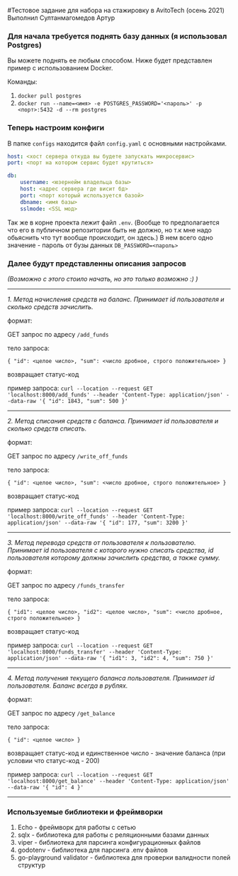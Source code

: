 #Тестовое задание для набора на стажировку в AvitoTech (осень 2021)
Выполнил Султанмагомедов Артур

### Для начала требуется поднять базу данных (я использовал Postgres)

Вы можете поднять ее любым способом. Ниже будет представлен пример с использованием Docker.

Команды:

1. `docker pull postgres`
2. `docker run --name=<имя> -e POSTGRES_PASSWORD='<пароль>' -p <порт>:5432 -d --rm postgres`

### Теперь настроим конфиги

В папке `configs` находится файл `config.yaml` с основными настройками.

```yaml
host: <хост сервера откуда вы будете запускать микросервис>
port: <порт на котором сервис будет крутиться>

db:
    username: <юзернейм владельца базы>
    host: <адрес сервера где висит бд>
    port: <порт который используется базой>
    dbname: <имя базы>
    sslmode: <SSL мод>
```

Так же в корне проекта лежит файл `.env`. (Вообще то предполагается что его в публичном репозитории быть не должно,
но т.к мне надо обьяснить что тут вообще происходит, он здесь.)
В нем всего одно значение - пароль от бузы данных `DB_PASSWORD=<пароль>`

### Далее будут представленны описания запросов
*(Возможно с этого стоило начать, но это только возможно :) )*

---

*1. Метод начисления средств на баланс. Принимает id пользователя и сколько средств зачислить.*

формат:

GET запрос по адресу `/add_funds`

тело запроса:

```
{ "id": <целое число>, "sum": <число дробное, строго положительное> }
```

возвращает статус-код

пример запроса:
`curl --location --request GET 'localhost:8000/add_funds'
--header 'Content-Type: application/json'
--data-raw '{
"id": 1843,
"sum": 500
}'`

---

*2. Метод списания средств с баланса. Принимает id пользователя и сколько средств списать.*

формат:

GET запрос по адресу `/write_off_funds`

тело запроса:

```
{ "id": <целое число>, "sum": <число дробное, строго положительное> }
```

возвращает статус-код

пример запроса:
`curl --location --request GET 'localhost:8000/write_off_funds'
--header 'Content-Type: application/json'
--data-raw '{
"id": 177,
"sum": 3200
}'`

---

*3. Метод перевода средств от пользователя к пользователю. Принимает id пользователя с которого нужно списать средства, id пользователя которому должны зачислить средства, а также сумму.*

формат:

GET запрос по адресу `/funds_transfer`

тело запроса:

```
{ "id1": <целое число>, "id2": <целое число>, "sum": <число дробное, строго положительное> }
```

возвращает статус-код

пример запроса:
`curl --location --request GET 'localhost:8000/funds_transfer'
--header 'Content-Type: application/json'
--data-raw '{
"id1": 3,
"id2": 4,
"sum": 750
}'`

---

*4. Метод получения текущего баланса пользователя. Принимает id пользователя. Баланс всегда в рублях.*

формат:

GET запрос по адресу `/get_balance`

тело запроса:

```
{ "id": <целое число> }
```

возвращает статус-код и единственное число - значение баланса (при условии что статус-код - 200)

пример запроса:
`curl --location --request GET 'localhost:8000/get_balance'
--header 'Content-Type: application/json'
--data-raw '{
"id": 4
}'`

---

### Используемые библиотеки и фреймворки

1. Echo - фреймворк для работы с сетью
2. sqlx - библиотека для работы с реляционными базами данных
3. viper - библиотека для парсинга конфигурационных файлов
4. godotenv - библиотека для парсинга .env файлов
5. go-playground validator - библиотека для проверки валидности полей структур
